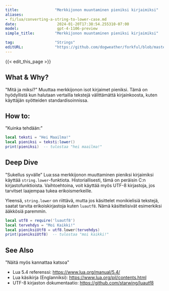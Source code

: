 ```yaml
---
title:                "Merkkijonon muuntaminen pieniksi kirjaimiksi"
aliases:
- fi/lua/converting-a-string-to-lower-case.md
date:                  2024-01-20T17:38:54.255310-07:00
model:                 gpt-4-1106-preview
simple_title:         "Merkkijonon muuntaminen pieniksi kirjaimiksi"

tag:                  "Strings"
editURL:              "https://github.com/dogweather/forkful/blob/master/content/fi/lua/converting-a-string-to-lower-case.md"
---
```


{{< edit_this_page >}}

## What & Why?
"Mitä ja miksi?"
Muuttaa merkkijonon isot kirjaimet pieniksi. Tämä on hyödyllistä kun halutaan vertailla tekstejä välittämättä kirjainkoosta, kuten käyttäjän syötteiden standardisoinnissa.

## How to:
"Kuinka tehdään:"
```Lua
local teksti = "Hei Maailma!"
local pieniksi = teksti:lower()
print(pieniksi)  -- tulostaa "hei maailma!"
```
## Deep Dive
"Sukellus syvälle"
Lua:ssa merkkijonon muuttaminen pieniksi kirjaimiksi käyttää `string.lower`-funktiota. Historiallisesti, tämä on peräisin C:n kirjastofunktioista. Vaihtoehtoina, voit käyttää myös UTF-8 kirjastoja, jos tarvitset laajempaa tukea erikoismerkeille.

Yleensä, `string.lower` on riittävä, mutta jos käsittelet monikielisiä tekstejä, saatat tarvita erikoiskirjastoja kuten `luautf8`. Nämä käsittelisivät esimerkiksi ääkkösiä paremmin.

```Lua
local utf8 = require('luautf8')
local tervehdys = "Moi Kaikki!"
local pieniksiUtf8 = utf8.lower(tervehdys)
print(pieniksiUtf8)  -- tulostaa "moi kaikki!"
```

## See Also
"Näitä myös kannattaa katsoa"
- Lua 5.4 referenssi: https://www.lua.org/manual/5.4/
- Lua käsikirja (Englanniksi): https://www.lua.org/pil/contents.html
- UTF-8 kirjaston dokumentaatio: https://github.com/starwing/luautf8
